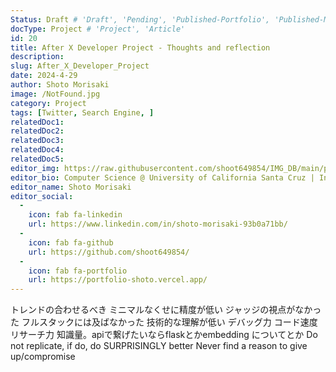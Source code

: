 ```yaml
---
Status: Draft # 'Draft', 'Pending', 'Published-Portfolio', 'Published-Medium', 'Rewriting'
docType: Project # 'Project', 'Article'
id: 20
title: After X Developer Project - Thoughts and reflection
description: 
slug: After_X_Developer_Project
date: 2024-4-29
author: Shoto Morisaki
image: /NotFound.jpg
category: Project
tags: [Twitter, Search Engine, ]
relatedDoc1: 
relatedDoc2: 
relatedDoc3: 
relatedDoc4: 
relatedDoc5: 
editor_img: https://raw.githubusercontent.com/shoot649854/IMG_DB/main/profile.webp
editor_bio: Computer Science @ University of California Santa Cruz | Intern @ LiNK
editor_name: Shoto Morisaki
editor_social:
  -
    icon: fab fa-linkedin
    url: https://www.linkedin.com/in/shoto-morisaki-93b0a71bb/
  -
    icon: fab fa-github
    url: https://github.com/shoot649854/
  -
    icon: fab fa-portfolio
    url: https://portfolio-shoto.vercel.app/
---
```


トレンドの合わせるべき
ミニマルなくせに精度が低い
ジャッジの視点がなかった
フルスタックには及ばなかった
技術的な理解が低い
デバッグ力
コード速度
リサーチ力
知識量。apiで繋げたいならflaskとかembedding についてとか
Do not replicate, if do, do SURPRISINGLY better 
Never find a reason to give up/compromise 

